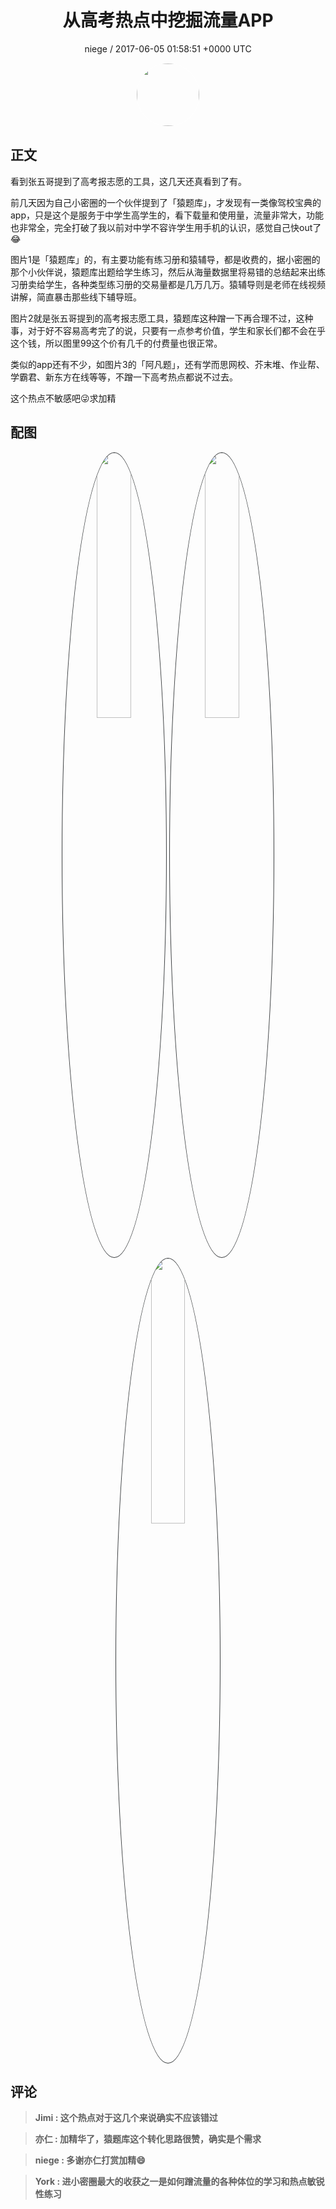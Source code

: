 <h1 align="center">从高考热点中挖掘流量APP</h1>
<p align="center">
    <a>niege / 2017-06-05 01:58:51 &#43;0000 UTC</a>
</p>

<div align="center">
    <img src="https://images.zsxq.com/Fl7mpUdfN6iS8EYQh7lJqU5pnXzI?e=1590940799&amp;token=kIxbL07-8jAj8w1n4s9zv64FuZZNEATmlU_Vm6zD:YB17ai-Kjrn6Km0zdM4CccXkteQ=" width="100" height="100" style="border:1px solid;border-radius:50%; color:#ffffff"/>
</div>

## 正文

<div>
   

看到张五哥提到了高考报志愿的工具，这几天还真看到了有。

前几天因为自己小密圈的一个伙伴提到了「猿题库」，才发现有一类像驾校宝典的app，只是这个是服务于中学生高学生的，看下载量和使用量，流量非常大，功能也非常全，完全打破了我以前对中学不容许学生用手机的认识，感觉自己快out了😂

图片1是「猿题库」的，有主要功能有练习册和猿辅导，都是收费的，据小密圈的那个小伙伴说，猿题库出题给学生练习，然后从海量数据里将易错的总结起来出练习册卖给学生，各种类型练习册的交易量都是几万几万。猿辅导则是老师在线视频讲解，简直暴击那些线下辅导班。

图片2就是张五哥提到的高考报志愿工具，猿题库这种蹭一下再合理不过，这种事，对于好不容易高考完了的说，只要有一点参考价值，学生和家长们都不会在乎这个钱，所以图里99这个价有几千的付费量也很正常。

类似的app还有不少，如图片3的「阿凡题」，还有学而思网校、芥末堆、作业帮、学霸君、新东方在线等等，不蹭一下高考热点都说不过去。

这个热点不敏感吧😜求加精
</div>

## 配图
<div class="image" align="center">

<img src="https://images.zsxq.com/Fkn0N5Rnb12D7N56pBAjiUUePLQO?e=1590940799&amp;token=kIxbL07-8jAj8w1n4s9zv64FuZZNEATmlU_Vm6zD:54EzYxi5l53qgoErNCPmvoKEcK4=" width="33%" height="33%" style="border:1px solid;border-radius:50%; color:#3c3f41"/>

<img src="https://images.zsxq.com/FqIWz0H9M7PWH3LDURJMOtoOANi_?e=1590940799&amp;token=kIxbL07-8jAj8w1n4s9zv64FuZZNEATmlU_Vm6zD:qGsw6h0TH-I1gdejvg0nNDGhKVE=" width="33%" height="33%" style="border:1px solid;border-radius:50%; color:#3c3f41"/>

<img src="https://images.zsxq.com/FlL94ZgkaKRpEpXNAjVtGidjb360?e=1590940799&amp;token=kIxbL07-8jAj8w1n4s9zv64FuZZNEATmlU_Vm6zD:2NVEKv23iBeeXwcvyKtVPhr_CYI=" width="33%" height="33%" style="border:1px solid;border-radius:50%; color:#3c3f41"/>

</div>

## 评论

<div align="left">
<div>

<blockquote >
<span> <strong>Jimi : 这个热点对于这几个来说确实不应该错过 </strong></span>
</blockquote>

<blockquote >
<span> <strong>亦仁 : 加精华了，猿题库这个转化思路很赞，确实是个需求 </strong></span>
</blockquote>

<blockquote >
<span> <strong>niege : 多谢亦仁打赏加精😄 </strong></span>
</blockquote>

<blockquote >
<span> <strong>York : 进小密圈最大的收获之一是如何蹭流量的各种体位的学习和热点敏锐性练习 </strong></span>
</blockquote>

</div>
</div>